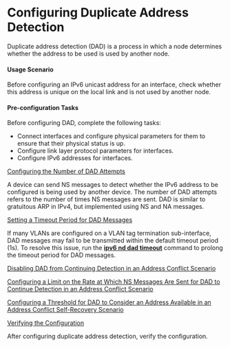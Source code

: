 Configuring Duplicate Address Detection
=======================================

Duplicate address detection (DAD) is a process in which a node determines whether the address to be used is used by another node.

#### Usage Scenario

Before configuring an IPv6 unicast address for an interface, check whether this address is unique on the local link and is not used by another node.


#### Pre-configuration Tasks

Before configuring DAD, complete the following tasks:

* Connect interfaces and configure physical parameters for them to ensure that their physical status is up.
* Configure link layer protocol parameters for interfaces.
* Configure IPv6 addresses for interfaces.


[Configuring the Number of DAD Attempts](../../../../software/nev8r10_vrpv8r16/user/vrp/dc_vrp_ipv6_cfg_0014.html)

A device can send NS messages to detect whether the IPv6 address to be configured is being used by another device. The number of DAD attempts refers to the number of times NS messages are sent. DAD is similar to gratuitous ARP in IPv4, but implemented using NS and NA messages.

[Setting a Timeout Period for DAD Messages](../../../../software/nev8r10_vrpv8r16/user/vrp/dc_vrp_ipv6_cfg_2010.html)

If many VLANs are configured on a VLAN tag termination sub-interface, DAD messages may fail to be transmitted within the default timeout period (1s). To resolve this issue, run the [**ipv6 nd dad timeout**](cmdqueryname=ipv6+nd+dad+timeout) command to prolong the timeout period for DAD messages.

[Disabling DAD from Continuing Detection in an Address Conflict Scenario](../../../../software/nev8r10_vrpv8r16/user/vrp/dc_vrp_ipv6_cfg_2012.html)



[Configuring a Limit on the Rate at Which NS Messages Are Sent for DAD to Continue Detection in an Address Conflict Scenario](../../../../software/nev8r10_vrpv8r16/user/vrp/dc_vrp_ipv6_cfg_2013.html)



[Configuring a Threshold for DAD to Consider an Address Available in an Address Conflict Self-Recovery Scenario](../../../../software/nev8r10_vrpv8r16/user/vrp/dc_vrp_ipv6_cfg_2014.html)



[Verifying the Configuration](../../../../software/nev8r10_vrpv8r16/user/vrp/dc_vrp_ipv6_cfg_0015.html)

After configuring duplicate address detection, verify the configuration.